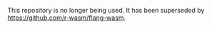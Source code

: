 This repository is no longer being used. It has been superseded by https://github.com/r-wasm/flang-wasm.
